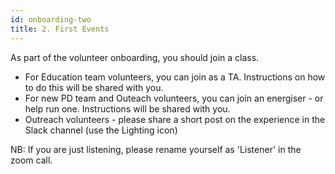 ```yaml
---
id: onboarding-two
title: 2. First Events
---
```


As part of the volunteer onboarding, you should join a class. 

- For Education team volunteers, you can join as a TA. Instructions on how to do this will be shared with you. 
- For new PD team and Outeach volunteers, you can join an energiser - or help run one. Instructions will be shared with you.  
- Outreach volunteers - please share a short post on the experience in the Slack channel (use the Lighting icon)

NB: If you are just listening, please rename yourself as 'Listener' in the zoom call. 

